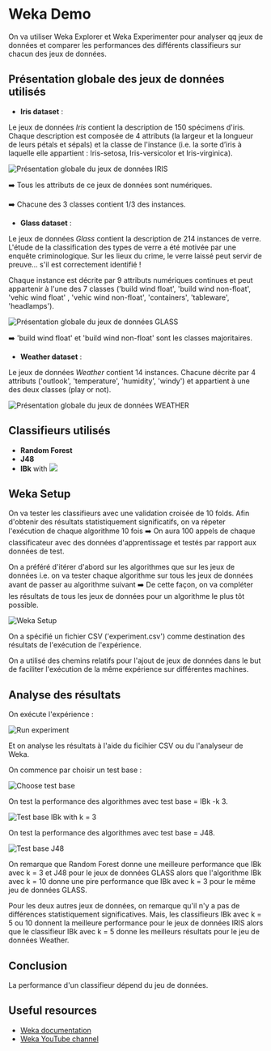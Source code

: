 # Weka Demo

On va utiliser Weka Explorer et Weka Experimenter pour analyser qq jeux de données et comparer les performances des différents classifieurs sur chacun des jeux de données.


## Présentation globale des jeux de données utilisés

* **Iris dataset** :

Le jeux de données *Iris* contient la description de 150 spécimens d'iris. Chaque description est composée de 4 attributs (la largeur et la longueur de leurs pétals et sépals) et la classe de l'instance (i.e. la
sorte d’iris à laquelle elle appartient : Iris-setosa, Iris-versicolor et Iris-virginica). 


![Présentation globale du jeux de données IRIS](img/iris_dataset/description_globale.png)

➡️  Tous les attributs de ce jeux de données sont numériques.


➡️  Chacune des 3 classes contient 1/3 des instances.

* **Glass dataset** : 

Le jeux de données *Glass* contient la description de 214 instances de verre. L'étude de la classification des types de verre a été motivée par une enquête criminologique. Sur les lieux du crime, le verre laissé peut servir de preuve... s'il est correctement identifié !

Chaque instance est décrite par 9 attributs numériques continues et peut appartenir à l'une des 7 classes ('build wind float', 'build wind non-float', 'vehic wind float' , 'vehic wind non-float', 'containers', 'tableware', 'headlamps'). 




![Présentation globale du jeux de données GLASS](img/glass_dataset/description_globale.png)


➡️ 'build wind float' et 'build wind non-float' sont les classes majoritaires.

* **Weather dataset** : 

Le jeux de données *Weather* contient 14 instances. Chacune décrite par 4 attributs ('outlook', 'temperature', 'humidity', 'windy') et appartient à une des deux classes (play or not).

![Présentation globale du jeux de données WEATHER](img/weather_dataset/description_globale.png)






## Classifieurs utilisés

* **Random Forest**
* **J48**
* **IBk** with <img src="https://render.githubusercontent.com/render/math?math=k \in {1, 3, 5, 10}">


## Weka Setup

On va tester les classifieurs avec une validation croisée de 10 folds. Afin d'obtenir des résultats statistiquement significatifs, on va répeter l'exécution de chaque algorithme 10 fois ➡️ On aura 100 appels de chaque classificateur avec des données d'apprentissage et testés par rapport aux données de test.

On a préféré d'itérer d'abord sur les algorithmes que sur les jeux de données i.e. on va tester chaque algorithme sur tous les jeux de données avant de passer au algorithme suivant ➡️ De cette façon, on va compléter les résultats de tous les jeux de données pour un algorithme le plus tôt possible.

![Weka Setup](img/weka_setup.png)

On a spécifié un fichier CSV ('experiment.csv') comme destination des résultats de l'exécution de l'expérience.

On a utilisé des chemins relatifs pour l'ajout de jeux de données dans le but de faciliter l'exécution de la même expérience sur différentes machines.


## Analyse des résultats 

On exécute l'expérience :

![Run experiment](img/run_experiment.png)

Et on analyse les résultats à l'aide du ficihier CSV ou du l'analyseur de Weka. 

On commence par choisir un test base :

![Choose test base](img/choose_test_base.png)

On test la performance des algorithmes avec test base = IBk -k 3.

![Test base IBk with k = 3](img/test_base_ibk_3.png)


On test la performance des algorithmes avec test base = J48.

![Test base J48](img/test_base_j48.png)

On remarque que Random Forest donne une meilleure performance que IBk avec k = 3 et J48 pour le jeux de données GLASS alors que l'algorithme IBk avec k = 10 donne une pire performance que IBk avec k = 3 pour le même jeu de données GLASS.

Pour les deux autres jeux de données, on remarque qu'il n'y a pas de différences statistiquement significatives. Mais, les classifieurs IBk avec k = 5 ou 10 donnent la meilleure performance pour le jeux de données IRIS alors que le classifieur IBk avec k = 5 donne les meilleurs résultats pour le jeu de données Weather.

## Conclusion

La performance d'un classifieur dépend du jeu de données.

## Useful resources 

* [Weka documentation](https://waikato.github.io/weka-wiki/documentation/)
* [Weka YouTube channel](https://www.youtube.com/user/WekaMOOC)
